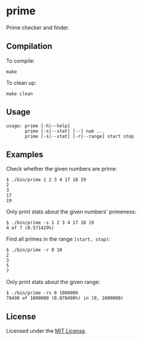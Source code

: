 <!-- Nikita Kouevda -->
<!-- 2014/12/15 -->

# prime

Prime checker and finder.

## Compilation

To compile:

    make

To clean up:

    make clean

## Usage

    usage: prime [-h|--help]
           prime [-s|--stat] [--] num ...
           prime [-s|--stat] [-r|--range] start stop

## Examples

Check whether the given numbers are prime:

    $ ./bin/prime 1 2 3 4 17 18 19
    2
    3
    17
    19

Only print stats about the given numbers' primeness:

    $ ./bin/prime -s 1 2 3 4 17 18 19
    4 of 7 (0.571429%)

Find all primes in the range `[start, stop)`:

    $ ./bin/prime -r 0 10
    2
    3
    5
    7

Only print stats about the given range:

    $ ./bin/prime -rs 0 1000000
    78498 of 1000000 (0.078498%) in [0, 1000000)

## License

Licensed under the [MIT License](http://www.opensource.org/licenses/MIT).
